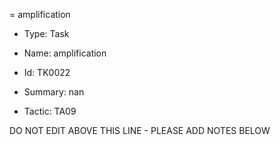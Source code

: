= amplification

* Type: Task

* Name: amplification

* Id: TK0022

* Summary: nan

* Tactic: TA09

DO NOT EDIT ABOVE THIS LINE - PLEASE ADD NOTES BELOW
